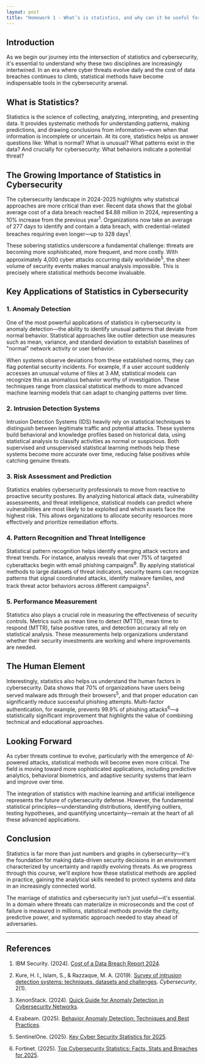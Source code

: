 ```yaml
---
layout: post
title: "Homework 1 - What’s is statistics, and why can it be useful for cybersecurity?"
---
```


## Introduction

As we begin our journey into the intersection of statistics and cybersecurity, it's essential to understand why these two disciplines are increasingly intertwined. In an era where cyber threats evolve daily and the cost of data breaches continues to climb, statistical methods have become indispensable tools in the cybersecurity arsenal.

<!--more-->

## What is Statistics?

Statistics is the science of collecting, analyzing, interpreting, and presenting data. It provides systematic methods for understanding patterns, making predictions, and drawing conclusions from information—even when that information is incomplete or uncertain. At its core, statistics helps us answer questions like: What is normal? What is unusual? What patterns exist in the data? And crucially for cybersecurity: What behaviors indicate a potential threat?

## The Growing Importance of Statistics in Cybersecurity

The cybersecurity landscape in 2024-2025 highlights why statistical approaches are more critical than ever. Recent data shows that the global average cost of a data breach reached $4.88 million in 2024, representing a 10% increase from the previous year<sup>1</sup>. Organizations now take an average of 277 days to identify and contain a data breach, with credential-related breaches requiring even longer—up to 328 days<sup>1</sup>.

These sobering statistics underscore a fundamental challenge: threats are becoming more sophisticated, more frequent, and more costly. With approximately 4,000 cyber attacks occurring daily worldwide<sup>5</sup>, the sheer volume of security events makes manual analysis impossible. This is precisely where statistical methods become invaluable.

## Key Applications of Statistics in Cybersecurity

### 1. Anomaly Detection

One of the most powerful applications of statistics in cybersecurity is anomaly detection—the ability to identify unusual patterns that deviate from normal behavior. Statistical approaches like outlier detection use measures such as mean, variance, and standard deviation to establish baselines of "normal" network activity or user behavior.

When systems observe deviations from these established norms, they can flag potential security incidents. For example, if a user account suddenly accesses an unusual volume of files at 3 AM, statistical models can recognize this as anomalous behavior worthy of investigation. These techniques range from classical statistical methods to more advanced machine learning models that can adapt to changing patterns over time.

### 2. Intrusion Detection Systems

Intrusion Detection Systems (IDS) heavily rely on statistical techniques to distinguish between legitimate traffic and potential attacks. These systems build behavioral and knowledge profiles based on historical data, using statistical analysis to classify activities as normal or suspicious. Both supervised and unsupervised statistical learning methods help these systems become more accurate over time, reducing false positives while catching genuine threats.

### 3. Risk Assessment and Prediction

Statistics enables cybersecurity professionals to move from reactive to proactive security postures. By analyzing historical attack data, vulnerability assessments, and threat intelligence, statistical models can predict where vulnerabilities are most likely to be exploited and which assets face the highest risk. This allows organizations to allocate security resources more effectively and prioritize remediation efforts.

### 4. Pattern Recognition and Threat Intelligence

Statistical pattern recognition helps identify emerging attack vectors and threat trends. For instance, analysis reveals that over 75% of targeted cyberattacks begin with email phishing campaigns<sup>6</sup>. By applying statistical methods to large datasets of threat indicators, security teams can recognize patterns that signal coordinated attacks, identify malware families, and track threat actor behaviors across different campaigns<sup>2</sup>.

### 5. Performance Measurement

Statistics also plays a crucial role in measuring the effectiveness of security controls. Metrics such as mean time to detect (MTTD), mean time to respond (MTTR), false positive rates, and detection accuracy all rely on statistical analysis. These measurements help organizations understand whether their security investments are working and where improvements are needed.

## The Human Element

Interestingly, statistics also helps us understand the human factors in cybersecurity. Data shows that 70% of organizations have users being served malware ads through their browsers<sup>5</sup>, and that proper education can significantly reduce successful phishing attempts. Multi-factor authentication, for example, prevents 99.9% of phishing attacks<sup>6</sup>—a statistically significant improvement that highlights the value of combining technical and educational approaches.

## Looking Forward

As cyber threats continue to evolve, particularly with the emergence of AI-powered attacks, statistical methods will become even more critical. The field is moving toward more sophisticated applications, including predictive analytics, behavioral biometrics, and adaptive security systems that learn and improve over time.

The integration of statistics with machine learning and artificial intelligence represents the future of cybersecurity defense. However, the fundamental statistical principles—understanding distributions, identifying outliers, testing hypotheses, and quantifying uncertainty—remain at the heart of all these advanced applications.

## Conclusion

Statistics is far more than just numbers and graphs in cybersecurity—it's the foundation for making data-driven security decisions in an environment characterized by uncertainty and rapidly evolving threats. As we progress through this course, we'll explore how these statistical methods are applied in practice, gaining the analytical skills needed to protect systems and data in an increasingly connected world.

The marriage of statistics and cybersecurity isn't just useful—it's essential. In a domain where threats can materialize in microseconds and the cost of failure is measured in millions, statistical methods provide the clarity, predictive power, and systematic approach needed to stay ahead of adversaries.

---

## References

1. IBM Security. (2024). [Cost of a Data Breach Report 2024](https://www.ibm.com/security/data-breach).

2. Kure, H. I., Islam, S., & Razzaque, M. A. (2019). [Survey of intrusion detection systems: techniques, datasets and challenges](https://cybersecurity.springeropen.com/articles/10.1186/s42400-019-0038-7). *Cybersecurity*, 2(1).

3. XenonStack. (2024). [Quick Guide for Anomaly Detection in Cybersecurity Networks](https://www.xenonstack.com/insights/cyber-network-security).

4. Exabeam. (2025). [Behavior Anomaly Detection: Techniques and Best Practices](https://www.exabeam.com/explainers/ueba/behavior-anomaly-detection-techniques-and-best-practices/).

5. SentinelOne. (2025). [Key Cyber Security Statistics for 2025](https://www.sentinelone.com/cybersecurity-101/cybersecurity/cyber-security-statistics/).

6. Fortinet. (2025). [Top Cybersecurity Statistics: Facts, Stats and Breaches for 2025](https://www.fortinet.com/resources/cyberglossary/cybersecurity-statistics).